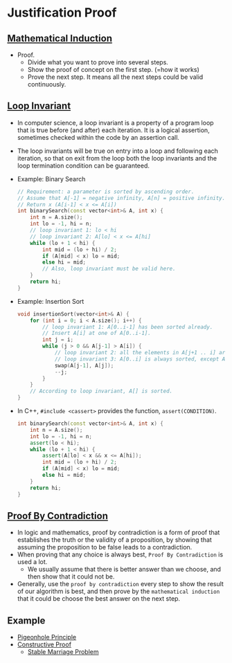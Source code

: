 # Justification Proof

## [Mathematical Induction](https://en.wikipedia.org/wiki/Mathematical_induction)

- Proof.
    - Divide what you want to prove into several steps.
    - Show the proof of concept on the first step. (=how it works)
    - Prove the next step. It means all the next steps could be valid continuously.


## [Loop Invariant](https://en.wikipedia.org/wiki/Loop_invariant)

- In computer science, a loop invariant is a property of a program loop that is true before (and after) each iteration. It is a logical assertion, sometimes checked within the code by an assertion call.
- The loop invariants will be true on entry into a loop and following each iteration, so that on exit from the loop both the loop invariants and the loop termination condition can be guaranteed.
- Example: Binary Search

    ``` c++
    // Requirement: a parameter is sorted by ascending order.
    // Assume that A[-1] = negative infinity, A[n] = positive infinity.
    // Return x (A[i-1] < x <= A[i])
    int binarySearch(const vector<int>& A, int x) {
        int n = A.size();
        int lo = -1, hi = n;
        // loop invariant 1: lo < hi
        // loop invariant 2: A[lo] < x <= A[hi]
        while (lo + 1 < hi) {
            int mid = (lo + hi) / 2;
            if (A[mid] < x) lo = mid;
            else hi = mid;
            // Also, loop invariant must be valid here.
        }
        return hi;
    }
    ```

- Example: Insertion Sort

    ``` c++
    void insertionSort(vector<int>& A) {
        for (int i = 0; i < A.size(); i++) {
            // loop invariant 1: A[0..i-1] has been sorted already.
            // Insert A[i] at one of A[0..i-1].
            int j = i;
            while (j > 0 && A[j-1] > A[i]) {
                // loop invariant 2: all the elements in A[j+1 .. i] are greater than A[j].
                // loop invariant 3: A[0..i] is always sorted, except A[j].
                swap(A[j-1], A[j]);
                --j;
            }
        }
        // According to loop invariant, A[] is sorted.
    }
    ```

- In C++, `#include <cassert>` provides the function, `assert(CONDITION)`.

    ``` c++
    int binarySearch(const vector<int>& A, int x) {
        int n = A.size();
        int lo = -1, hi = n;
        assert(lo < hi);
        while (lo + 1 < hi) {
            assert(A[lo] < x && x <= A[hi]);
            int mid = (lo + hi) / 2;
            if (A[mid] < x) lo = mid;
            else hi = mid;
        }
        return hi;
    }
    ```


## [Proof By Contradiction](https://en.wikipedia.org/wiki/Proof_by_contradiction)

- In logic and mathematics, proof by contradiction is a form of proof that establishes the truth or the validity of a proposition, by showing that assuming the proposition to be false leads to a contradiction.
- When proving that any choice is always best, `Proof By Contradiction` is used a lot.
    - We usually assume that there is better answer than we choose, and then show that it could not be.
- Generally, use the `proof by contradiction` every step to show the result of our algorithm is best, and then prove by the `mathematical induction` that it could be choose the best answer on the next step. 


## Example

- [Pigeonhole Principle](https://en.wikipedia.org/wiki/Pigeonhole_principle)
- [Constructive Proof](https://en.wikipedia.org/wiki/Constructive_proof)
    - [Stable Marriage Problem](https://en.wikipedia.org/wiki/Stable_marriage_problem)

